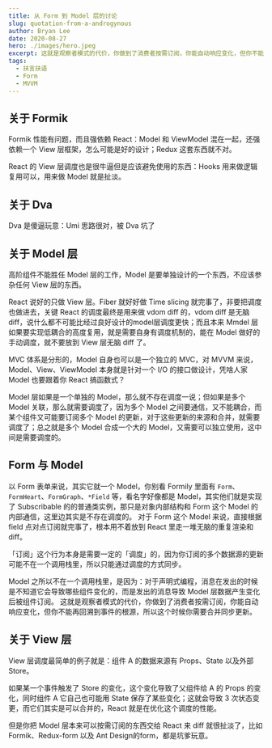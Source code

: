 ```yaml
---
title: 从 Form 到 Model 层的讨论
slug: quotation-from-a-androgynous
author: Bryan Lee
date: 2020-08-27
hero: ./images/hero.jpeg
excerpt: 这就是观察者模式的代价，你做到了消费者按需订阅，你能自动响应变化，但你不能再回溯到事件的根源，所以这个时候你需要合并同步更新。
tags:
  - 扶言扶语
  - Form
  - MVVM
---
```


## 关于 Formik

Formik 性能有问题，而且强依赖 React：Model 和 ViewModel 混在一起，还强依赖一个 View 层框架，怎么可能是好的设计；Redux 这套东西就不对。

React 的 View 层调度也是很牛逼但是应该避免使用的东西：Hooks 用来做逻辑复用可以，用来做 Model 就是扯淡。

## 关于 Dva

Dva 是傻逼玩意：Umi 思路很对，被 Dva 坑了

## 关于 Model 层

高阶组件不能胜任 Model 层的工作，Model 是要单独设计的一个东西，不应该参杂任何 View 层的东西。

React 说好的只做 View 层。Fiber 就好好做 Time slicing 就完事了，非要把调度也做进去，关键 React 的调度最终是用来做 vdom diff 的，vdom diff 是无脑 diff，说什么都不可能比经过良好设计的model层调度更快；而且本来 Mmdel 层如果要实现低耦合的高度复用，就是需要自身有调度机制的，能在 Model 做好的手动调度，就不要放到 View 层无脑 diff 了。

MVC 体系是分形的，Model 自身也可以是一个独立的 MVC，对 MVVM 来说，Model、View、ViewModel 本身就是针对一个 I/O 的接口做设计，凭啥人家 Model 也要跟着你 React 搞函数式？

Model 层如果是一个单独的 Model，那么就不存在调度一说；但如果是多个 Model 关联，那么就需要调度了，因为多个 Model 之间要通信，又不能耦合，而某个组件又可能要订阅多个 Model 的更新，对于这些更新的来源和合并，就需要调度了；总之就是多个 Model 合成一个大的 Model，又需要可以独立使用，这中间是需要调度的。

## Form 与 Model

以 Form 表单来说，其实它就一个 Model，你别看 Formily 里面有 `Form`、`FormHeart`、`FormGraph`、`*Field` 等，看名字好像都是 Model，其实他们就是实现了 Subscribable 的的普通类实例，那只是对象内部结构和 Form 这个 Model 的内部通信，这里边其实是不存在调度的。
对于 Form 这个 Model 来说，直接根据 field 点对点订阅就完事了，根本用不着放到 React 里走一堆无脑的重复渲染和 diff。

「订阅」这个行为本身是需要一定的「调度」的，因为你订阅的多个数据源的更新可能不在一个调用栈里，所以只能通过调度的方式同步。

Model 之所以不在一个调用栈里，是因为：对于声明式编程，消息在发出的时候是不知道它会导致哪些组件变化的，而是发出的消息导致 Model 层数据产生变化后被组件订阅。
这就是观察者模式的代价，你做到了消费者按需订阅，你能自动响应变化，但你不能再回溯到事件的根源，所以这个时候你需要合并同步更新。

## 关于 View 层

View 层调度最简单的例子就是：组件 A 的数据来源有 Props、State 以及外部 Store。

如果某一个事件触发了 Store 的变化，这个变化导致了父组件给 A 的 Props 的变化，同时组件 A 它自己也可能用 State 保存了某些变化；这就会导致 3 次状态变更，而它们其实是可以合并的，React 就是在优化这个调度的性能。

但是你把 Model 层本来可以按需订阅的东西交给 React 来 diff 就很扯淡了，比如 Formik、Redux-form 以及 Ant Design的form，都是坑爹玩意。